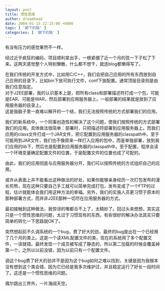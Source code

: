 ```yaml
---
layout: post
title: 惯性思维
author: dreamhead
date: 2004-01-15 22:15:00 +0800
tags: [ '脚下的路' ]
categories: [ '脚下的路' ]
---
```


有没有压力的感觉果然不一样。

经过近乎疯狂的编码，项目顺利拿出手，一根紧绷了近一个月的弦一下子松了下来。这两天感觉整个人特别懒散，什么都不想干，就连blog都懒得写了。

在我们传统的开发方式中，比如用C/C++，我们会把自己应用的所有东西放到自己应用的目录下，比如bin下放可执行文件，conf下放配置。通常顶层目录则是由我们任意指定。  
对于J2EE部署，我的认识基本上是，把所有class和部署描述符打成一个包，可能是EAR、可能是WAR，然后部署到应用服务器上。一般部署的结果就是放到了应用服务器的目录上。  
这是我脑子里一直难以解开的一个结，我们无法按照传统的方式部署我们的应用。

我们的新系统中，一个同事创造性的解决了这个问题，使我们按照传统的方式部署我们的应用。具体做法很简单：部署时，只把描述符部署到应用服务器上。而我们应用的class文件打成一个JAR文件，把它配置到应用服务器的classpath中。至于可能用到JAR文件，我们也不像原来一样打入应用的包中，而是单独部署，放到我们应用的lib下，然后也是配置到应用服务器的classpath中。至于配置，程序会读一个环境变量确定配置文件的位置，于是配置文件的位置也成了可配的。

由此，我们的应用彻底与应用服务器分开，我们可以按照传统的方式组织自己的应用。

或许从表面上并不能看出这种做法的好处，如果你能够亲身经历一次打包发布的漫长煎熬，现在这种只要自己手工就可以简单完成打包，发布变成了一个FTP的过程，估计就能体会我们用这种方法的幸福。另外，我们的实施人员更习惯于原本的那种部署方式，而并非J2EE那种一切尽在应用服务器的方式。

最初接触到这种做法，我惊讶的嘴都合不上了，太精妙了。回过头来想想，其实这只是一个惯性思维的问题，太过于习惯现有的东西，有些很好的解决办法其实只要简单的转化一下思路就OK了。

突然想起前不久调系统的一个bug，费了好大的劲，最终的bug是出在一个已经用了几个月的类上。这是一个读XML配置文件的类，现在的系统用了多个配置文件，一读就错。最终发现一个成员被写成了静态的，所以第二加载的时候会覆盖掉第一个，之所以以前没错，因为以前只有一个配置文件。

调这个bug费了好大的劲并不是因为这个bug如何之难以找到，关键是因为我根本没有想到这个类会错，因为它已经是我多次维护过，并且稳定运行了好长一段时间了。这还是一个惯性思维的问题。

偶尔跳出三界外，一片海阔天空。


